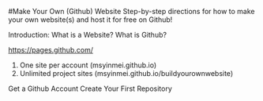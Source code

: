 #Make Your Own (Github) Website
Step-by-step directions for how to make your own website(s) and host it for free on Github! 

Introduction: 
What is a Website?
What is Github? 


https://pages.github.com/
1) One site per account (msyinmei.github.io)
2) Unlimited project sites (msyinmei.github.io/buildyourownwebsite)

Get a Github Account
Create Your First Repository
